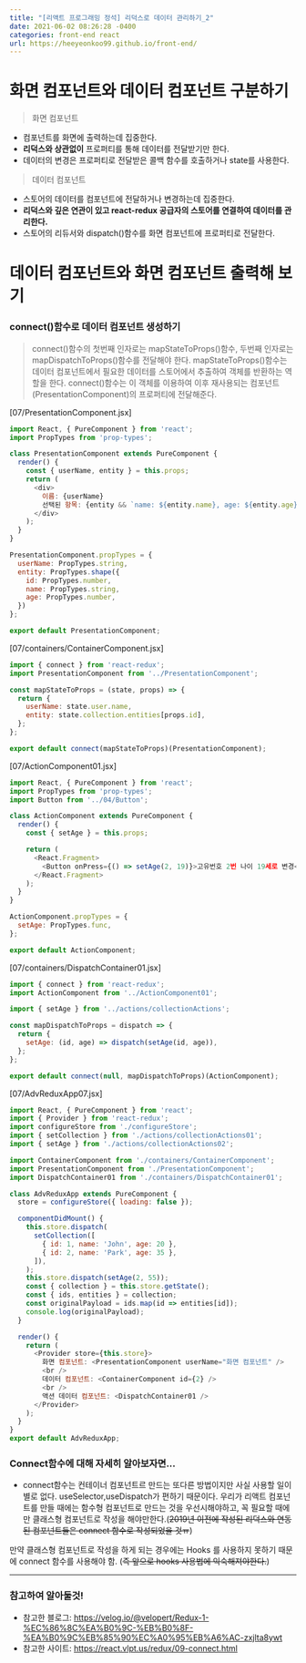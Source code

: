 ```yaml
---
title: "[리액트 프로그래밍 정석] 리덕스로 데이터 관리하기_2"
date: 2021-06-02 08:26:28 -0400
categories: front-end react
url: https://heeyeonkoo99.github.io/front-end/
---
```

# 화면 컴포넌트와 데이터 컴포넌트 구분하기
> 화면 컴포넌트
  - 컴포넌트를 화면에 출력하는데 집중한다.
  - __리덕스와 상관없이__ 프로퍼티를 통해 데이터를 전달받기만 한다.
  - 데이터의 변경은 프로퍼티로 전달받은 콜백 함수를 호출하거나 state를 사용한다.    
  
> 데이터 컴포넌트
  - 스토어의 데이터를 컴포넌트에 전달하거나 변경하는데 집중한다.
  - __리덕스와 깊은 연관이 있고 react-redux 공급자의 스토어를 연결하여 데이터를 관리한다.__
  - 스토어의 리듀서와 dispatch()함수를 화면 컴포넌트에 프로퍼티로 전달한다. 

# 데이터 컴포넌트와 화면 컴포넌트 출력해 보기
### connect()함수로 데이터 컴포넌트 생성하기    
> connect()함수의 첫번째 인자로는 mapStateToProps()함수, 두번째 인자로는 mapDispatchToProps()함수를 전달해야 한다. mapStateToProps()함수는 데이터 컴포넌트에서 필요한 데이터를 스토어에서 추출하여 객체를 반환하는 역할을 한다. connect()함수는 이 객체를 이용하여 이후 재사용되는 컴포넌트(PresentationComponent)의 프로퍼티에 전달해준다.   

[07/PresentationComponent.jsx]    
```javascript
import React, { PureComponent } from 'react';
import PropTypes from 'prop-types';

class PresentationComponent extends PureComponent {
  render() {
    const { userName, entity } = this.props;
    return (
      <div>
        이름: {userName}
        선택된 항목: {entity && `name: ${entity.name}, age: ${entity.age}`}
      </div>
    );
  }
}

PresentationComponent.propTypes = {
  userName: PropTypes.string,
  entity: PropTypes.shape({
    id: PropTypes.number,
    name: PropTypes.string,
    age: PropTypes.number,
  })
};

export default PresentationComponent;
```
[07/containers/ContainerComponent.jsx]    
```javascript
import { connect } from 'react-redux';
import PresentationComponent from '../PresentationComponent';

const mapStateToProps = (state, props) => {
  return {
    userName: state.user.name,
    entity: state.collection.entities[props.id],
  };
};

export default connect(mapStateToProps)(PresentationComponent);
```
[07/ActionComponent01.jsx]    
```javascript
import React, { PureComponent } from 'react';
import PropTypes from 'prop-types';
import Button from '../04/Button';

class ActionComponent extends PureComponent {
  render() {
    const { setAge } = this.props;

    return (
      <React.Fragment>
        <Button onPress={() => setAge(2, 19)}>고유번호 2번 나이 19세로 변경</Button>
      </React.Fragment>
    );
  }
}

ActionComponent.propTypes = {
  setAge: PropTypes.func,
};

export default ActionComponent;
```
[07/containers/DispatchContainer01.jsx]
```javascript
import { connect } from 'react-redux';
import ActionComponent from '../ActionComponent01';

import { setAge } from '../actions/collectionActions';

const mapDispatchToProps = dispatch => {
  return {
    setAge: (id, age) => dispatch(setAge(id, age)),
  };
};

export default connect(null, mapDispatchToProps)(ActionComponent);
```
[07/AdvReduxApp07.jsx]    
```javascript
import React, { PureComponent } from 'react';
import { Provider } from 'react-redux';
import configureStore from './configureStore';
import { setCollection } from './actions/collectionActions01';
import { setAge } from './actions/collectionActions02';

import ContainerComponent from './containers/ContainerComponent';
import PresentationComponent from './PresentationComponent';
import DispatchContainer01 from './containers/DispatchContainer01';

class AdvReduxApp extends PureComponent {
  store = configureStore({ loading: false });

  componentDidMount() {
    this.store.dispatch(
      setCollection([
        { id: 1, name: 'John', age: 20 },
        { id: 2, name: 'Park', age: 35 },
      ]),
    );
    this.store.dispatch(setAge(2, 55));
    const { collection } = this.store.getState();
    const { ids, entities } = collection;
    const originalPayload = ids.map(id => entities[id]);
    console.log(originalPayload);
  }

  render() {
    return (
      <Provider store={this.store}>
        화면 컴포넌트: <PresentationComponent userName="화면 컴포넌트" />
        <br />
        데이터 컴포넌트: <ContainerComponent id={2} />
        <br />
        액션 데이터 컴포넌트: <DispatchContainer01 />
      </Provider>
    );
  }
}
export default AdvReduxApp;
```

### Connect함수에 대해 자세히 알아보자면...
- connect함수는 컨테이너 컴포넌트르 만드는 또다른 방법이지만 사실 사용할 일이 별로 없다. useSelector,useDispatch가 편하기 때문이다. 우리가 리액트 컴포넌트를 만들 때에는 함수형 컴포넌트로 만드는 것을 우선시해야하고, 꼭 필요할 때에만 클래스형 컴포넌트로 작성을 해야만한다.(~~2019년 이전에 작성된 리덕스와 연동된 컴포넌트들은 connect 함수로 작성되었을 것ㅠ~~)

만약 클래스형 컴포넌트로 작성을 하게 되는 경우에는 Hooks 를 사용하지 못하기 때문에 connect 함수를 사용해야 함. (~~즉 앞으로 hooks 사용법에 익숙해져야한다.~~)

-------
### 참고하여 알아둘것!

* 참고한 블로그: <https://velog.io/@velopert/Redux-1-%EC%86%8C%EA%B0%9C-%EB%B0%8F-%EA%B0%9C%EB%85%90%EC%A0%95%EB%A6%AC-zxjlta8ywt>    
* 참고한 사이트: <https://react.vlpt.us/redux/09-connect.html>
        



[jekyll-docs]: https://jekyllrb.com/docs/home
[jekyll-gh]:   https://github.com/jekyll/jekyll
[jekyll-talk]: https://talk.jekyllrb.com/


